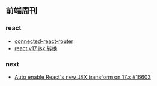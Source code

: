 ## 前端周刊

### react

* [connected-react-router](https://segmentfault.com/a/1190000023692081)
* [react v17 jsx 转换](https://react.docschina.org/blog/2020/09/22/introducing-the-new-jsx-transform.html)


### next

* [Auto enable React's new JSX transform on 17.x #16603](https://github.com/vercel/next.js/pull/16603)
